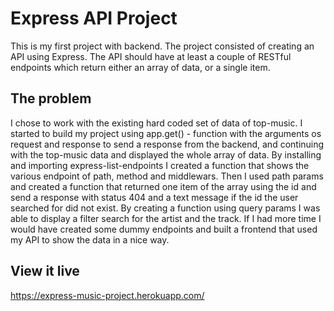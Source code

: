 # Express API Project

This is my first project with backend. The project consisted of creating an API using Express.
The API should have at least a couple of RESTful endpoints which return either an array of data,
or a single item.

## The problem

I chose to work with the existing hard coded set of data of top-music.
I started to build my project using app.get() - function with the arguments os request and response to send a response from the backend,
and continuing with the top-music data and displayed the whole array of data.
By installing and importing express-list-endpoints I created a function that shows the various endpoint of path, method and middlewars.
Then I used path params and created a function that returned one item of the array using the id and send a response with status 404 and a text message if the id the user searched for did not exist.
By creating a function using query params I was able to display a filter search for the artist and the track.
If I had more time I would have created some dummy endpoints and built a frontend that used my API to show the data in a nice way.

## View it live

https://express-music-project.herokuapp.com/

